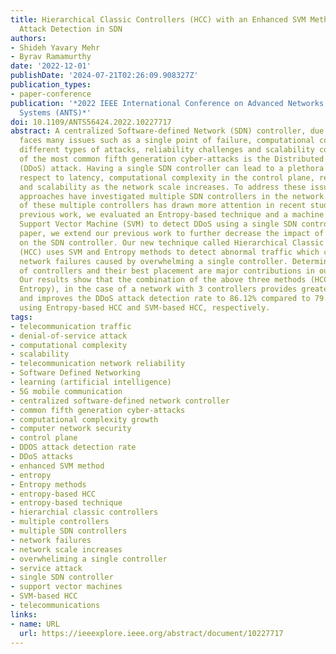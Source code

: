 ```yaml
---
title: Hierarchical Classic Controllers (HCC) with an Enhanced SVM Method for DDoS
  Attack Detection in SDN
authors:
- Shideh Yavary Mehr
- Byrav Ramamurthy
date: '2022-12-01'
publishDate: '2024-07-21T02:26:09.908327Z'
publication_types:
- paper-conference
publication: '*2022 IEEE International Conference on Advanced Networks and Telecommunications
  Systems (ANTS)*'
doi: 10.1109/ANTS56424.2022.10227717
abstract: A centralized Software-defined Network (SDN) controller, due to its nature,
  faces many issues such as a single point of failure, computational complexity growth,
  different types of attacks, reliability challenges and scalability concerns. One
  of the most common fifth generation cyber-attacks is the Distributed Denial of Service
  (DDoS) attack. Having a single SDN controller can lead to a plethora of issues with
  respect to latency, computational complexity in the control plane, reachability,
  and scalability as the network scale increases. To address these issues, state-of-the-art
  approaches have investigated multiple SDN controllers in the network. The placement
  of these multiple controllers has drawn more attention in recent studies. In our
  previous work, we evaluated an Entropy-based technique and a machine learning-based
  Support Vector Machine (SVM) to detect DDoS using a single SDN controller. In this
  paper, we extend our previous work to further decrease the impact of the DDoS attacks
  on the SDN controller. Our new technique called Hierarchical Classic Controllers
  (HCC) uses SVM and Entropy methods to detect abnormal traffic which can lead to
  network failures caused by overwhelming a single controller. Determining the number
  of controllers and their best placement are major contributions in our new method.
  Our results show that the combination of the above three methods (HCC with SVM and
  Entropy), in the case of a network with 3 controllers provides greater accuracy
  and improves the DDoS attack detection rate to 86.12% compared to 79.03% and 81.33%
  using Entropy-based HCC and SVM-based HCC, respectively.
tags:
- telecommunication traffic
- denial-of-service attack
- computational complexity
- scalability
- telecommunication network reliability
- Software Defined Networking
- learning (artificial intelligence)
- 5G mobile communication
- centralized software-defined network controller
- common fifth generation cyber-attacks
- computational complexity growth
- computer network security
- control plane
- DDOS attack detection rate
- DDoS attacks
- enhanced SVM method
- entropy
- Entropy methods
- entropy-based HCC
- entropy-based technique
- hierarchial classic controllers
- multiple controllers
- multiple SDN controllers
- network failures
- network scale increases
- overwheliming a single controller
- service attack
- single SDN controller
- support vector machines
- SVM-based HCC
- telecommunications
links:
- name: URL
  url: https://ieeexplore.ieee.org/abstract/document/10227717
---
```

